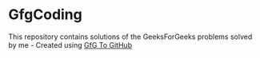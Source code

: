 # GfgCoding
This repository contains solutions of the GeeksForGeeks problems solved by me - Created using [GfG To GitHub](https://github.com/AtharvaNanavate/GfG-To-GitHub)
